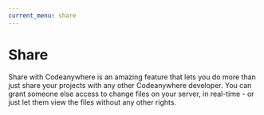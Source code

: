 ```yaml
---
current_menu: share
---
```


# Share

Share with Codeanywhere is an amazing feature that lets you do more than just share your projects with any other Codeanywhere developer. You can grant someone else access to change files on your server, in real-time - or just let them view the files without any other rights. 